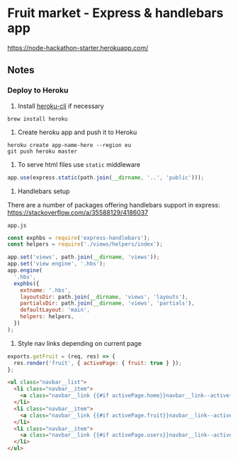 # Fruit market - Express & handlebars app

https://node-hackathon-starter.herokuapp.com/

## Notes

### Deploy to Heroku

1. Install [heroku-cli](https://devcenter.heroku.com/articles/heroku-cli) if necessary

  ```
  brew install heroku
  ```

1. Create heroku app and push it to Heroku

  ```
  heroku create app-name-here --region eu
  git push heroku master
  ```

1. To serve html files use `static` middleware

  ```js
  app.use(express.static(path.join(__dirname, '..', 'public')));
  ```

1. Handlebars setup

  There are a number of packages offering handlebars support in express: https://stackoverflow.com/a/35588129/4186037

  `app.js`
  ```js
  const exphbs = require('express-handlebars');
  const helpers = require('./views/helpers/index');

  app.set('views', path.join(__dirname, 'views'));
  app.set('view engine', '.hbs');
  app.engine(
    '.hbs',
    exphbs({
      extname: '.hbs',
      layoutsDir: path.join(__dirname, 'views', 'layouts'),
      partialsDir: path.join(__dirname, 'views', 'partials'),
      defaultLayout: 'main',
      helpers: helpers,
    })
  );
  ```

1. Style nav links depending on current page

  ```js
  exports.getFruit = (req, res) => {
    res.render('fruit', { activePage: { fruit: true } });
  };
  ```

  ```html
  <ul class="navbar__list">
    <li class="navbar__item">
      <a class="navbar__link {{#if activePage.home}}navbar__link--active{{/if}}" href="/">Home</a>
    </li>
    <li class="navbar__item">
      <a class="navbar__link {{#if activePage.fruit}}navbar__link--active{{/if}}" href="/fruit">Fruit</a>
    </li>
    <li class="navbar__item">
      <a class="navbar__link {{#if activePage.users}}navbar__link--active{{/if}}" href="/users">Users</a>
    </li>
  </ul>
  ```
